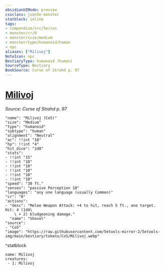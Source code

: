 ```yaml
---
obsidianUIMode: preview
cssclass: json5e-monster
statblock: inline
tags:
- compendium/src/5e/cos
- monster/cr/0
- monster/size/medium
- monster/type/humanoid/human
- npc
aliases: ["Milivoj"]
NoteIcon: npc
BestiaryType: humanoid (human)
SourceType: Bestiary
BookSource: Curse of Strahd p. 97
---
```

# [Milivoj](2-Mechanics/CLI/bestiary/npc/milivoj-cos.md)
*Source: Curse of Strahd p. 97*  

```statblock
"name": "Milivoj (CoS)"
"size": "Medium"
"type": "humanoid"
"subtype": "human"
"alignment": "Neutral"
"ac": !!int "10"
"hp": !!int "4"
"hit_dice": "1d8"
"stats":
- !!int "15"
- !!int "10"
- !!int "10"
- !!int "10"
- !!int "10"
- !!int "10"
"speed": "30 ft."
"senses": "passive Perception 10"
"languages": "any one language (usually Common)"
"cr": "0"
"actions":
- "desc": "Melee Weapon Attack: +4 to hit, reach 5 ft., one target. Hit: 4 (1d4\
    \ + 2) bludgeoning damage."
  "name": "Shovel"
"source":
- "CoS"
"image": "https://raw.githubusercontent.com/5etools-mirror-2/5etools-img/main/bestiary/tokens/CoS/Milivoj.webp"
```
^statblock

```encounter-table
name: Milivoj
creatures:
 - 1: Milivoj
```